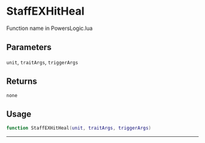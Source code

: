 # StaffEXHitHeal
Function name in PowersLogic.lua
## Parameters
`unit`, `traitArgs`, `triggerArgs`
## Returns
`none`
## Usage
```lua
function StaffEXHitHeal(unit, traitArgs, triggerArgs)
```
---
